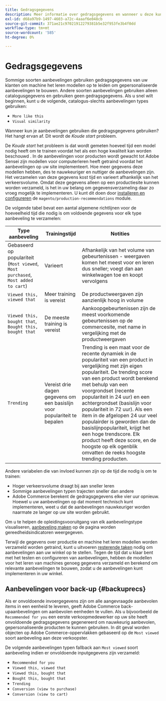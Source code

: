 ```yaml
---
title: Gedragsgegevens
description: Meer informatie over gedragsgegevens en wanneer u deze kunt gaan gebruiken.
exl-id: d68a97b9-1497-4603-a72c-4aaaf6e048cb
source-git-commit: 371ae21c97021912279381b5e32f953fe3b4f0dd
workflow-type: tm+mt
source-wordcount: '585'
ht-degree: 0%

---
```


# Gedragsgegevens

Sommige soorten aanbevelingen gebruiken gedragsgegevens van uw klanten om machine het leren modellen op te leiden om gepersonaliseerde aanbevelingen te bouwen. Andere soorten aanbevelingen gebruiken alleen catalogusgegevens en gebruiken geen gedragsgegevens. Als u snel wilt beginnen, kunt u de volgende, catalogus-slechts aanbevelingen types gebruiken:

- `More like this`
- `Visual similarity`

Wanneer kun je aanbevelingen gebruiken die gedragsgegevens gebruiken? Het hangt ervan af. Dit wordt de _Koude start_ probleem.

De _Koude start_ het probleem is dat wordt gemeten hoeveel tijd een model nodig heeft om te trainen voordat het als een hoge kwaliteit kan worden beschouwd . In de aanbevelingen voor producten wordt gewacht tot Adobe Sensei zijn modellen voor computerleren heeft getraind voordat het aanbevelingen op uw site implementeert. Hoe meer gegevens deze modellen hebben, des te nauwkeuriger en nuttiger de aanbevelingen zijn. Het verzamelen van deze gegevens kost tijd en varieert afhankelijk van het verkeersvolume. Omdat deze gegevens alleen op een productiesite kunnen worden verzameld, is het in uw belang om gegevensverzameling daar zo vroeg mogelijk te implementeren. U kunt dit doen door [installeren en configureren](install-configure.md) de `magento/production-recommendations` module.

De volgende tabel bevat een aantal algemene richtlijnen voor de hoeveelheid tijd die nodig is om voldoende gegevens voor elk type aanbeveling te verzamelen:

| Type aanbeveling | Trainingstijd | Notities |
|---|---|---|
| Gebaseerd op populariteit (`Most viewed`, `Most purchased`, `Most added to cart`) | Varieert | Afhankelijk van het volume van gebeurtenissen - weergaven komen het meest voor en leren dus sneller; voegt dan aan winkelwagen toe en koopt vervolgens |
| `Viewed this, viewed that` | Meer training is vereist | De productweergaven zijn aanzienlijk hoog in volume |
| `Viewed this, bought that`, `Bought this, bought that` | De meeste training is vereist | Aankoopgebeurtenissen zijn de meest voorkomende gebeurtenissen op de commercesite, met name in vergelijking met de productweergaven |
| `Trending` | Vereist drie dagen gegevens om een basislijn voor populariteit te bepalen | Trending is een maat voor de recente dynamiek in de populariteit van een product in vergelijking met zijn eigen populariteit. De trending score van een product wordt berekend met behulp van een voorgrondset (recente populariteit in 24 uur) en een achtergrondset (basislijn voor populariteit in 72 uur). Als een item in de afgelopen 24 uur veel populairder is geworden dan de basislijnpopulariteit, krijgt het een hoge trendscore. Elk product heeft deze score, en de hoogste op elk ogenblik omvatten de reeks hoogste trending producten. |

Andere variabelen die van invloed kunnen zijn op de tijd die nodig is om te trainen:

- Hoger verkeersvolume draagt bij aan sneller leren
- Sommige aanbevelingen typen trajecten sneller dan andere
- Adobe Commerce berekent de gedragsgegevens elke vier uur opnieuw. Hoewel u uw aanbevelingen op dat moment technisch kunt implementeren, weet u dat de aanbevelingen nauwkeuriger worden naarmate ze langer op uw site worden gebruikt.

Om u te helpen de opleidingsvooruitgang van elk aanbevelingstype visualiseren, [aanbeveling maken](create.md) op de pagina worden gereedheidsindicatoren weergegeven.

Terwijl de gegevens over productie en machine het leren modellen worden verzameld worden getraind, kunt u uitvoeren [resterende taken](implementation-workflow.md) nodig om aanbevelingen aan uw winkel op te stellen. Tegen de tijd dat u klaar bent met het testen en configureren van aanbevelingen, hebben de modellen voor het leren van machines genoeg gegevens verzameld en berekend om relevante aanbevelingen te bouwen, zodat u de aanbevelingen kunt implementeren in uw winkel.

## Aanbevelingen voor back-up {#backuprecs}

Als er onvoldoende invoergegevens zijn om alle aangevraagde aanbevolen items in een eenheid te leveren, geeft Adobe Commerce back-upaanbevelingen om aanbevolen eenheden te vullen. Als u bijvoorbeeld de `Recommended for you` een eerste verkoopmedewerker op uw site heeft onvoldoende gedragsgegevens gegenereerd om nauwkeurig aanbevolen, gepersonaliseerde producten te kunnen gebruiken. In dit geval worden objecten op Adobe Commerce-oppervlakken gebaseerd op de `Most viewed` soort aanbeveling aan deze verkoopster.

De volgende aanbevelingen typen fallback aan `Most viewed` soort aanbeveling indien er onvoldoende inputgegevens zijn verzameld:

- `Recommended for you`
- `Viewed this, viewed that`
- `Viewed this, bought that`
- `Bought this, bought that`
- `Trending`
- `Conversion (view to purchase)`
- `Conversion (view to cart)`
